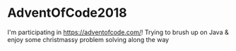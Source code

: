 # AdventOfCode2018
I'm participating in https://adventofcode.com/!
Trying to brush up on Java & enjoy some christmassy problem solving along the way
